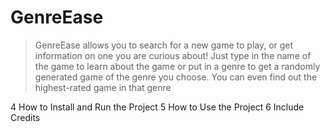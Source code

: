 # GenreEase #
>
>GenreEase allows you to search for a new game to play, or get information on one you are curious about! 
>Just type in the name of the game to learn about the game or put in a genre to get a randomly generated game of the genre you choose. 
>You can even find out the highest-rated game in that genre 

4 How to Install and Run the Project
5 How to Use the Project
6 Include Credits

